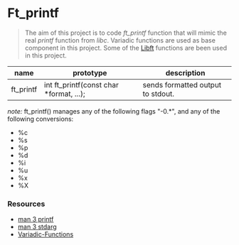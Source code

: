 # Ft_printf
> The aim of this project is to code _ft_printf_ function
that will mimic the real _printf_ function from _libc_. Variadic functions
are used as base component in this project. Some of the [Libft](https://github.com/FrenkenFlores/Libft) functions are been used
in this project.

name|prototype|description
---|---|---
ft_printf|int ft_printf(const char *format, ...);|sends formatted output to stdout.

*note:* ft_printf() manages any of the following flags "-0.*", and any of the following conversions:<br/>
- %c
- %s
- %p
- %d
- %i
- %u
- %x
- %X


### Resources
- [man 3 printf](https://man7.org/linux/man-pages/man3/printf.3.html)
- [man 3 stdarg](https://man7.org/linux/man-pages/man3/stdarg.3.html)
- [Variadic-Functions](http://cs.petrsu.ru/~vadim/sp2011/libc/Variadic-Functions.html)
